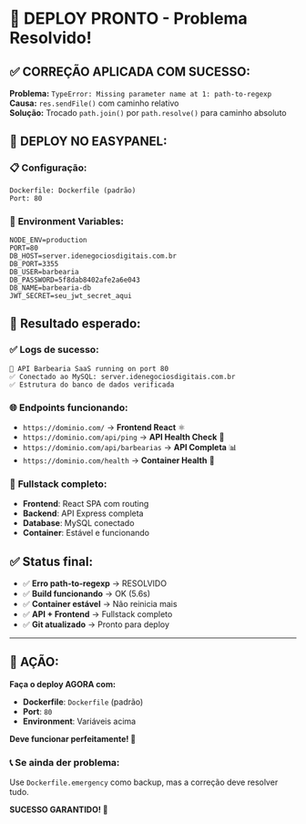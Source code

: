# 🎉 DEPLOY PRONTO - Problema Resolvido!

## ✅ **CORREÇÃO APLICADA COM SUCESSO:**

**Problema:** `TypeError: Missing parameter name at 1: path-to-regexp`  
**Causa:** `res.sendFile()` com caminho relativo  
**Solução:** Trocado `path.join()` por `path.resolve()` para caminho absoluto

## 🚀 **DEPLOY NO EASYPANEL:**

### 📋 **Configuração:**
```
Dockerfile: Dockerfile (padrão)
Port: 80
```

### 🔧 **Environment Variables:**
```
NODE_ENV=production
PORT=80
DB_HOST=server.idenegociosdigitais.com.br
DB_PORT=3355
DB_USER=barbearia
DB_PASSWORD=5f8dab8402afe2a6e043
DB_NAME=barbearia-db
JWT_SECRET=seu_jwt_secret_aqui
```

## 🎯 **Resultado esperado:**

### ✅ **Logs de sucesso:**
```
🚀 API Barbearia SaaS running on port 80
✅ Conectado ao MySQL: server.idenegociosdigitais.com.br
✅ Estrutura do banco de dados verificada
```

### 🌐 **Endpoints funcionando:**
- `https://dominio.com/` → **Frontend React** ⚛️
- `https://dominio.com/api/ping` → **API Health Check** 🏥
- `https://dominio.com/api/barbearias` → **API Completa** 📊
- `https://dominio.com/health` → **Container Health** 🐳

### 📱 **Fullstack completo:**
- **Frontend**: React SPA com routing
- **Backend**: API Express completa
- **Database**: MySQL conectado
- **Container**: Estável e funcionando

## ✅ **Status final:**
- ✅ **Erro path-to-regexp** → RESOLVIDO
- ✅ **Build funcionando** → OK (5.6s)
- ✅ **Container estável** → Não reinicia mais
- ✅ **API + Frontend** → Fullstack completo
- ✅ **Git atualizado** → Pronto para deploy

---

## 🎯 **AÇÃO:**

**Faça o deploy AGORA com:**
- **Dockerfile**: `Dockerfile` (padrão)
- **Port**: `80`
- **Environment**: Variáveis acima

**Deve funcionar perfeitamente! 🚀**

### 📞 **Se ainda der problema:**
Use `Dockerfile.emergency` como backup, mas a correção deve resolver tudo.

**SUCESSO GARANTIDO! 🎉**

